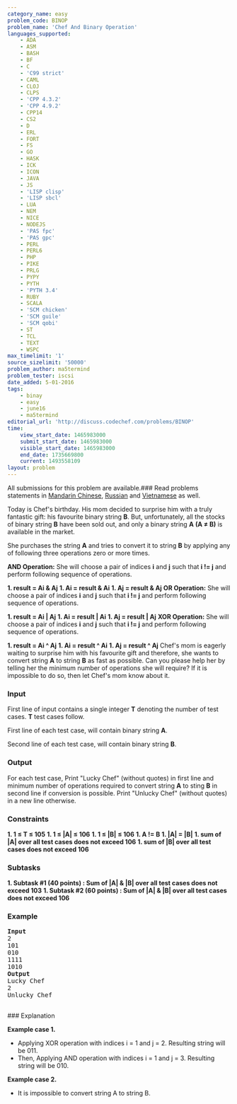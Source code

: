 ```yaml
---
category_name: easy
problem_code: BINOP
problem_name: 'Chef And Binary Operation'
languages_supported:
    - ADA
    - ASM
    - BASH
    - BF
    - C
    - 'C99 strict'
    - CAML
    - CLOJ
    - CLPS
    - 'CPP 4.3.2'
    - 'CPP 4.9.2'
    - CPP14
    - CS2
    - D
    - ERL
    - FORT
    - FS
    - GO
    - HASK
    - ICK
    - ICON
    - JAVA
    - JS
    - 'LISP clisp'
    - 'LISP sbcl'
    - LUA
    - NEM
    - NICE
    - NODEJS
    - 'PAS fpc'
    - 'PAS gpc'
    - PERL
    - PERL6
    - PHP
    - PIKE
    - PRLG
    - PYPY
    - PYTH
    - 'PYTH 3.4'
    - RUBY
    - SCALA
    - 'SCM chicken'
    - 'SCM guile'
    - 'SCM qobi'
    - ST
    - TCL
    - TEXT
    - WSPC
max_timelimit: '1'
source_sizelimit: '50000'
problem_author: ma5termind
problem_tester: iscsi
date_added: 5-01-2016
tags:
    - binay
    - easy
    - june16
    - ma5termind
editorial_url: 'http://discuss.codechef.com/problems/BINOP'
time:
    view_start_date: 1465983000
    submit_start_date: 1465983000
    visible_start_date: 1465983000
    end_date: 1735669800
    current: 1493558109
layout: problem
---
```

All submissions for this problem are available.###  Read problems statements in [Mandarin Chinese](http://www.codechef.com/download/translated/JUNE16/mandarin/BINOP.pdf), [Russian](http://www.codechef.com/download/translated/JUNE16/russian/BINOP.pdf) and [Vietnamese](http://www.codechef.com/download/translated/JUNE16/vietnamese/BINOP.pdf) as well.

Today is Chef's birthday. His mom decided to surprise him with a truly fantastic gift: his favourite binary string **B**. But, unfortunately, all the stocks of binary string **B** have been sold out, and only a binary string **A** **(A ≠ B)** is available in the market.

She purchases the string **A** and tries to convert it to string **B** by applying any of following three operations zero or more times.

**AND Operation:**
She will choose a pair of indices **i** and **j** such that **i != j** and perform following sequence of operations.

**1. result = Ai & Aj** 
**1. Ai = result & Ai** 
**1. Aj = result & Aj** 
**OR Operation:**
She will choose a pair of indices **i** and **j** such that **i != j** and perform following sequence of operations.

**1. result = Ai | Aj** 
**1. Ai = result | Ai** 
**1. Aj = result | Aj** 
**XOR Operation:**
She will choose a pair of indices **i** and **j** such that **i != j** and perform following sequence of operations.

**1. result = Ai ^ Aj** 
**1. Ai = result ^ Ai** 
**1. Aj = result ^ Aj** 
Chef's mom is eagerly waiting to surprise him with his favourite gift and therefore, she wants to convert string **A** to string **B** as fast as possible. Can you please help her by telling her the minimum number of operations she will require? If it is impossible to do so, then let Chef's mom know about it.

### Input

First line of input contains a single integer **T** denoting the number of test cases. **T** test cases follow.

First line of each test case, will contain binary string **A**.

Second line of each test case, will contain binary string **B**.

### Output

For each test case, Print "Lucky Chef" (without quotes) in first line and minimum number of operations required to convert string **A** to sting **B** in second line if conversion is possible. Print "Unlucky Chef" (without quotes) in a new line otherwise.

### Constraints

**1. 1 ≤ T ≤ 105** 
**1. 1 ≤ |A| ≤ 106** 
**1. 1 ≤ |B| ≤ 106** 
**1. A != B** 
**1. |A| = |B|** 
**1. sum of |A| over all test cases does not exceed 106** 
**1. sum of |B| over all test cases does not exceed 106** 
### Subtasks

**1. Subtask #1 (40 points) : Sum of |A| & |B| over all test cases does not exceed 103** 
**1. Subtask #2 (60 points) : Sum of |A| & |B| over all test cases does not exceed 106** 
### Example

<pre>
<b>Input</b>
2
101
010
1111
1010
<b>Output</b>
Lucky Chef
2
Unlucky Chef

</pre>### Explanation

**Example case 1.**

- Applying XOR operation with indices i = 1 and j = 2. Resulting string will be 011.
- Then, Applying AND operation with indices i = 1 and j = 3. Resulting string will be 010.


**Example case 2.**

- It is impossible to convert string A to string B.
